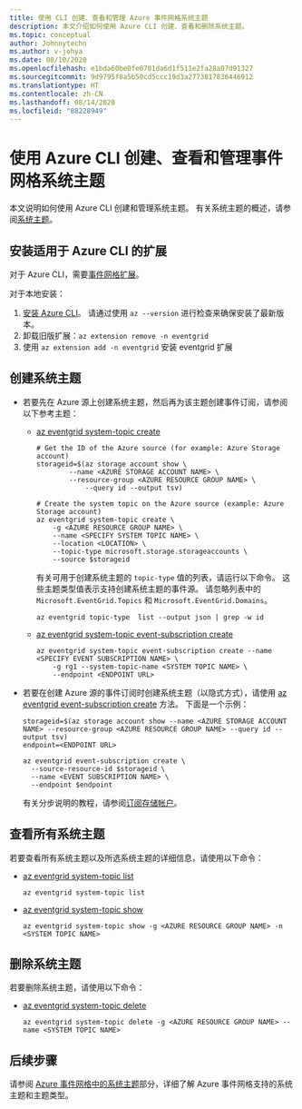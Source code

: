 ```yaml
---
title: 使用 CLI 创建、查看和管理 Azure 事件网格系统主题
description: 本文介绍如何使用 Azure CLI 创建、查看和删除系统主题。
ms.topic: conceptual
author: Johnnytechn
ms.author: v-johya
ms.date: 08/10/2020
ms.openlocfilehash: e1bda60be0fe0701da6d1f511e2fa28a07d91327
ms.sourcegitcommit: 9d9795f8a5b50cd5ccc19d3a2773817836446912
ms.translationtype: HT
ms.contentlocale: zh-CN
ms.lasthandoff: 08/14/2020
ms.locfileid: "88228949"
---
```

# <a name="create-view-and-manage-event-grid-system-topics-using-azure-cli"></a>使用 Azure CLI 创建、查看和管理事件网格系统主题
本文说明如何使用 Azure CLI 创建和管理系统主题。 有关系统主题的概述，请参阅[系统主题](system-topics.md)。

## <a name="install-extension-for-azure-cli"></a>安装适用于 Azure CLI 的扩展
对于 Azure CLI，需要[事件网格扩展](https://docs.microsoft.com/cli/azure/azure-cli-extensions-list)。

对于本地安装：

1. [安装 Azure CLI](https://docs.microsoft.com/cli/azure/install-azure-cli)。 请通过使用 `az --version` 进行检查来确保安装了最新版本。
2. 卸载旧版扩展：`az extension remove -n eventgrid`
3. 使用 `az extension add -n eventgrid` 安装 eventgrid 扩展

## <a name="create-a-system-topic"></a>创建系统主题

- 若要先在 Azure 源上创建系统主题，然后再为该主题创建事件订阅，请参阅以下参考主题：
    - [az eventgrid system-topic create](https://docs.microsoft.com/cli/azure/ext/eventgrid/eventgrid/system-topic?view=azure-cli-latest#ext-eventgrid-az-eventgrid-system-topic-create)

        ```azurecli
        # Get the ID of the Azure source (for example: Azure Storage account)
        storageid=$(az storage account show \
                --name <AZURE STORAGE ACCOUNT NAME> \
                --resource-group <AZURE RESOURCE GROUP NAME> \
                    --query id --output tsv)
    
        # Create the system topic on the Azure source (example: Azure Storage account)
        az eventgrid system-topic create \
            -g <AZURE RESOURCE GROUP NAME> \
            --name <SPECIFY SYSTEM TOPIC NAME> \
            --location <LOCATION> \
            --topic-type microsoft.storage.storageaccounts \
            --source $storageid
        ```           

        有关可用于创建系统主题的 `topic-type` 值的列表，请运行以下命令。 这些主题类型值表示支持创建系统主题的事件源。 请忽略列表中的 `Microsoft.EventGrid.Topics` 和 `Microsoft.EventGrid.Domains`。 

        ```azurecli
        az eventgrid topic-type  list --output json | grep -w id
        ```
    - [az eventgrid system-topic event-subscription create](https://docs.microsoft.com/cli/azure/ext/eventgrid/eventgrid/system-topic/event-subscription?view=azure-cli-latest#ext-eventgrid-az-eventgrid-system-topic-event-subscription-create)

        ```azurecli
        az eventgrid system-topic event-subscription create --name <SPECIFY EVENT SUBSCRIPTION NAME> \
            -g rg1 --system-topic-name <SYSTEM TOPIC NAME> \
            --endpoint <ENDPOINT URL>         
        ```
- 若要在创建 Azure 源的事件订阅时创建系统主题（以隐式方式），请使用 [az eventgrid event-subscription create](https://docs.microsoft.com/cli/azure/ext/eventgrid/eventgrid/event-subscription?view=azure-cli-latest#ext-eventgrid-az-eventgrid-event-subscription-create) 方法。 下面是一个示例：
    
    ```azurecli
    storageid=$(az storage account show --name <AZURE STORAGE ACCOUNT NAME> --resource-group <AZURE RESOURCE GROUP NAME> --query id --output tsv)
    endpoint=<ENDPOINT URL>

    az eventgrid event-subscription create \
      --source-resource-id $storageid \
      --name <EVENT SUBSCRIPTION NAME> \
      --endpoint $endpoint
    ```
    有关分步说明的教程，请参阅[订阅存储帐户](../storage/blobs/storage-blob-event-quickstart.md?toc=%2Fazure%2Fevent-grid%2Ftoc.json#subscribe-to-your-storage-account)。

## <a name="view-all-system-topics"></a>查看所有系统主题
若要查看所有系统主题以及所选系统主题的详细信息，请使用以下命令：

- [az eventgrid system-topic list](https://docs.microsoft.com/cli/azure/ext/eventgrid/eventgrid/system-topic?view=azure-cli-latest#ext-eventgrid-az-eventgrid-system-topic-list)

    ```azurecli
    az eventgrid system-topic list   
     ```
- [az eventgrid system-topic show](https://docs.microsoft.com/cli/azure/ext/eventgrid/eventgrid/system-topic?view=azure-cli-latest#ext-eventgrid-az-eventgrid-system-topic-show)

    ```azurecli
    az eventgrid system-topic show -g <AZURE RESOURCE GROUP NAME> -n <SYSTEM TOPIC NAME>     
     ```

## <a name="delete-a-system-topic"></a>删除系统主题
若要删除系统主题，请使用以下命令： 

- [az eventgrid system-topic delete](https://docs.microsoft.com/cli/azure/ext/eventgrid/eventgrid/system-topic?view=azure-cli-latest#ext-eventgrid-az-eventgrid-system-topic-delete)

    ```azurecli
    az eventgrid system-topic delete -g <AZURE RESOURCE GROUP NAME> --name <SYSTEM TOPIC NAME>   
     ```
<!--Correct on links about the cli of eventgrid-->

## <a name="next-steps"></a>后续步骤
请参阅 [Azure 事件网格中的系统主题](system-topics.md)部分，详细了解 Azure 事件网格支持的系统主题和主题类型。 


